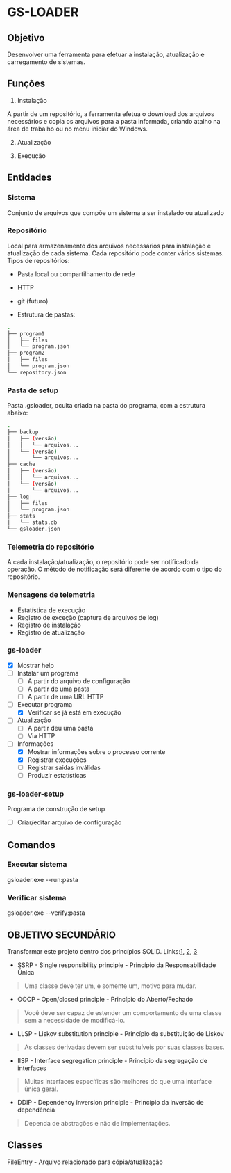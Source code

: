# GS-LOADER

## Objetivo

Desenvolver uma ferramenta para efetuar a instalação, atualização e carregamento de sistemas.

## Funções

1. Instalação

A partir de um repositório, a ferramenta efetua o download dos arquivos necessários e copia os arquivos para a pasta informada, criando atalho na área de trabalho ou no menu iniciar do Windows.

2. Atualização

3. Execução



## Entidades

### Sistema

Conjunto de arquivos que compõe um sistema a ser instalado ou atualizado

### Repositório

Local para armazenamento dos arquivos necessários para instalação e atualização de cada sistema.
Cada repositório pode conter vários sistemas.
Tipos de repositórios: 

* Pasta local ou compartilhamento de rede
* HTTP
* git (futuro)

* Estrutura de pastas:

```bash
.
├── program1
│   ├── files
│   └── program.json
├── program2
│   ├── files
│   └── program.json
└── repository.json
```

### Pasta de setup

Pasta .gsloader, oculta criada na pasta do programa, com a estrutura abaixo:

```bash
.
├── backup
│   ├── (versão)
│   │   └── arquivos...
│   └── (versão)
│       └── arquivos...
├── cache
│   ├── (versão)
│   │   └── arquivos...
│   └── (versão)
│       └── arquivos...
├── log
│   ├── files
│   └── program.json
├── stats
│   └── stats.db
└── gsloader.json
```

### Telemetria do repositório

A cada instalação/atualização, o repositório pode ser notificado da operação.
O método de notificação será diferente de acordo com o tipo do repositório.


### Mensagens de telemetria

* Estatística de execução
* Registro de exceção (captura de arquivos de log)
* Registro de instalação
* Registro de atualização

### gs-loader

- [x] Mostrar help
- [ ] Instalar um programa
  - [ ] A partir do arquivo de configuração
  - [ ] A partir de uma pasta
  - [ ] A partir de uma URL HTTP
- [ ] Executar programa
  - [x] Verificar se já está em execução
- [ ] Atualização
  - [ ] A partir deu uma pasta
  - [ ] Via HTTP
- [ ] Informações
  - [x] Mostrar informações sobre o processo corrente
  - [x] Registrar execuções
  - [ ] Registrar saídas inválidas
  - [ ] Produzir estatísticas

### gs-loader-setup

Programa de construção de setup

- [ ] Criar/editar arquivo de configuração


## Comandos

### Executar sistema

gsloader.exe --run:pasta

### Verificar sistema

gsloader.exe --verify:pasta

## OBJETIVO SECUNDÁRIO

Transformar este projeto dentro dos princípios SOLID. Links:[1](https://medium.com/thiago-aragao/solid-princ%C3%ADpios-da-programa%C3%A7%C3%A3o-orientada-a-objetos-ba7e31d8fb25), [2](http://www.eduardopires.net.br/2013/04/orientacao-a-objeto-solid>), [3](https://medium.com/@carloszan/entendendo-solid-com-exemplos-em-c-98a983d47f) 

- SSRP - Single responsibility principle - Princípio da Responsabilidade Única
> Uma classe deve ter um, e somente um, motivo para mudar.

- OOCP - Open/closed principle - Princípio do Aberto/Fechado
> Você deve ser capaz de estender um comportamento de uma classe sem a necessidade de modificá-lo.

- LLSP - Liskov substitution principle - Princípio da substituição de Liskov
> As classes derivadas devem ser substituíveis por suas classes bases.

- IISP - Interface segregation principle - Princípio da segregação de interfaces
> Muitas interfaces específicas são melhores do que uma interface única geral.

- DDIP - Dependency inversion principle - Princípio da inversão de dependência
> Dependa de abstrações e não de implementações.

## Classes

FileEntry - Arquivo relacionado para cópia/atualização
